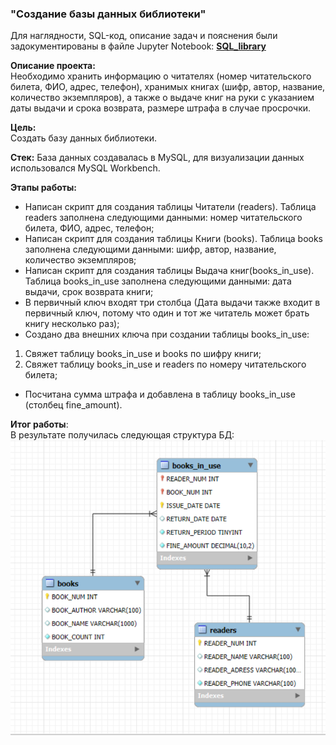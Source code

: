 ### "Создание базы данных библиотеки"  

Для наглядности, SQL-код, описание задач и пояснения были задокументированы в файле Jupyter Notebook: **[SQL_library](SQL_library.ipynb)**   

**Описание проекта:**  
Необходимо хранить информацию о читателях (номер читательского билета, ФИО, адрес, телефон), хранимых книгах (шифр, автор, название, количество экземпляров), а также о выдаче книг на руки с указанием даты выдачи и срока возврата, размере штрафа в случае просрочки.

**Цель:**  
Создать базу данных библиотеки.

**Стек:** База данных создавалась в MySQL, для визуализации данных использовался MySQL Workbench.  

**Этапы работы:**   
- Написан скрипт для создания таблицы Читатели (readers). Таблица readers заполнена следующими данными: номер читательского билета, ФИО, адрес, телефон;    
- Написан скрипт для создания таблицы Книги (books). Таблица books заполнена следующими данными: шифр, автор, название, количество экземпляров;    
- Написан скрипт для создания таблицы Выдача книг(books_in_use). Таблица books_in_use заполнена следующими данными: дата выдачи, срок возврата книги;  
- В первичный ключ входят три столбца (Дата выдачи также входит в первичный ключ, потому что один и тот же читатель может брать книгу несколько раз);  
- Создано два внешних ключа при создании таблицы books_in_use:  
1) Свяжет таблицу books_in_use и books по шифру книги;  
2) Свяжет таблицу books_in_use и readers по номеру читательского билета;  
- Посчитана сумма штрафа и добавлена в таблицу books_in_use (столбец fine_amount).  

**Итог работы**:  
В результате получилась следующая структура БД:  
![Скриншот](Схема_библиотеки.png)
